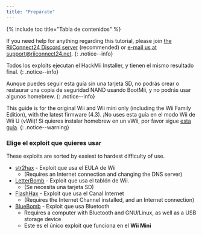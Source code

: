 ```yaml
---
title: "Prepárate"
---
```


{% include toc title="Tabla de contenidos" %}

If you need help for anything regarding this tutorial, please join [the RiiConnect24 Discord server](https://discord.gg/rc24) (recommended) or [e-mail us at support@riiconnect24.net](mailto:support@riiconnect24.net).
{: .notice--info}

Todos los exploits ejecutan el HackMii Installer, y tienen el mismo resultado final.
{: .notice--info}

Aunque puedes seguir esta guía sin una tarjeta SD, no podrás crear o restaurar una copia de seguridad NAND usando BootMii, y no podrás usar algunos homebrew.
{: .notice--info}

This guide is for the original Wii and Wii mini only (including the Wii Family Edition), with the latest firmware (4.3). ¡No uses esta guía en el modo Wii de Wii U (vWii)! Si quieres instalar homebrew en un vWii, por favor sigue [esta guía](https://wiiu.hacks.guide).
{: .notice--warning}

### Elige el exploit que quieres usar

These exploits are sorted by easiest to hardest difficulty of use.

- [str2hax](str2hax) - Exploit que usa el EULA de Wii
    * (Requires an Internet connection and changing the DNS server)
- [LetterBomb](letterbomb) - Exploit que usa el tablón de Wii.
    * (Se necesita una tarjeta SD)
- [FlashHax](flashhax) - Exploit que usa el Canal Internet
    * (Requires the Internet Channel installed, and an Internet connection)
- [BlueBomb](bluebomb) - Exploit que usa Bluetooth
    * Requires a computer with Bluetooth and GNU/Linux, as well as a USB storage device
    * Este es el único exploit que funciona en el **Wii Mini**
